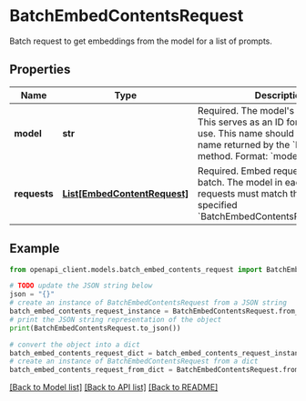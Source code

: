 # BatchEmbedContentsRequest

Batch request to get embeddings from the model for a list of prompts.

## Properties

Name | Type | Description | Notes
------------ | ------------- | ------------- | -------------
**model** | **str** | Required. The model&#39;s resource name. This serves as an ID for the Model to  use.   This name should match a model name returned by the &#x60;ListModels&#x60; method.   Format: &#x60;models/{model}&#x60; | 
**requests** | [**List[EmbedContentRequest]**](EmbedContentRequest.md) | Required. Embed requests for the batch. The model in each of these requests  must match the model specified &#x60;BatchEmbedContentsRequest.model&#x60;. | 

## Example

```python
from openapi_client.models.batch_embed_contents_request import BatchEmbedContentsRequest

# TODO update the JSON string below
json = "{}"
# create an instance of BatchEmbedContentsRequest from a JSON string
batch_embed_contents_request_instance = BatchEmbedContentsRequest.from_json(json)
# print the JSON string representation of the object
print(BatchEmbedContentsRequest.to_json())

# convert the object into a dict
batch_embed_contents_request_dict = batch_embed_contents_request_instance.to_dict()
# create an instance of BatchEmbedContentsRequest from a dict
batch_embed_contents_request_from_dict = BatchEmbedContentsRequest.from_dict(batch_embed_contents_request_dict)
```
[[Back to Model list]](../README.md#documentation-for-models) [[Back to API list]](../README.md#documentation-for-api-endpoints) [[Back to README]](../README.md)


